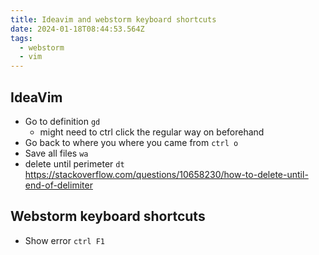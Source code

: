 ```yaml
---
title: Ideavim and webstorm keyboard shortcuts
date: 2024-01-18T08:44:53.564Z
tags:
  - webstorm
  - vim
---
```

## IdeaVim
- Go to definition `gd`
  - might need to ctrl click the regular way on beforehand
- Go back to where you where you came from `ctrl o`
- Save all files `wa`
- delete until perimeter `dt` https://stackoverflow.com/questions/10658230/how-to-delete-until-end-of-delimiter

## Webstorm keyboard shortcuts
- Show error `ctrl F1`